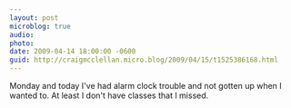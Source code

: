 ```yaml
---
layout: post
microblog: true
audio: 
photo: 
date: 2009-04-14 18:00:00 -0600
guid: http://craigmcclellan.micro.blog/2009/04/15/t1525386168.html
---
```

Monday and today I've had alarm clock trouble and not gotten up when I wanted to.  At least I don't have classes that I missed.
